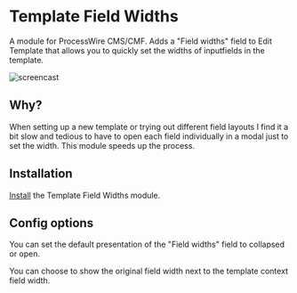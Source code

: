# Template Field Widths

A module for ProcessWire CMS/CMF. Adds a "Field widths" field to Edit Template that allows you to quickly set the widths of inputfields in the template.

![screencast](https://user-images.githubusercontent.com/1538852/48965124-2e386b00-f01c-11e8-8b76-93bf4908ace8.gif)

## Why?

When setting up a new template or trying out different field layouts I find it a bit slow and tedious to have to open each field individually in a modal just to set the width. This module speeds up the process.

## Installation

[Install](http://modules.processwire.com/install-uninstall/) the Template Field Widths module.

## Config options

You can set the default presentation of the "Field widths" field to collapsed or open.

You can choose to show the original field width next to the template context field width.
